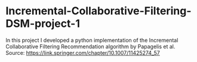 # Incremental-Collaborative-Filtering-DSM-project-1

In this project I developed a python implementation of the Incremental Collaborative Filtering Recommendation algorithm by Papagelis et al.
Source: https://link.springer.com/chapter/10.1007/11425274_57
